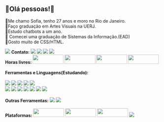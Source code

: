 
## 👋Olá pessoas!👋
👋Me chamo Sofia, tenho 27 anos e moro no Rio de Janeiro.</br>
💫Faço graduação em Artes Visuais na UERJ.</br>
💫Estudo chatbots a um ano.</br>
💫 Comecei uma graduação de Sistemas da Informação.(EAD)<br>
💫Gosto muito de CSS/HTML.</br>

<img src="https://i.ibb.co/nMKHzjH/download20220304153732.png">
</div>
<tr>
<b>Contato:</b> 
  <a href= 'https://mail.google.com/mail/u/1/#inbox?compose=DmwnWrRqhKPBJGvsmgXZRRZWhPMNpvkvFjHfTPRNkhJCqhHVvbVfhVVsckCTFThnkjWkVjpZchVg'><img src="https://img.shields.io/badge/Gmail-D14836?style=for-the-badge&logo=gmail&logoColor=white"></a>
 <a href= 'https://www.linkedin.com/in/sofiabfigueira/'><img src="https://img.shields.io/badge/LinkedIn-0077B5?style=for-the-badge&logo=linkedin&logoColor=white"></a>
 <a href= 'https://discord.com/channels/@Sofia#9836'><img src="https://img.shields.io/badge/Discord-7289DA?style=for-the-badge&logo=discord&logoColor=white"></a>
 <a href= 'https://github.com/SofiaSBF/SofiaSBF'><img src="https://img.shields.io/badge/GitHub-100000?style=for-the-badge&logo=github&logoColor=white"></a>
</tr>
  <br>
<tr> 
<b>Horas livres:
 <img src="https://i.ibb.co/Wzsgkn7/Banner-git.png" height='30' width='100'>
 <img src="https://i.ibb.co/F8vGZpN/Escrever.png" height='30' width='100'>
 <img src="https://i.ibb.co/W0rkwTK/Cantar.png" height='30' width='100'>
 <img src="https://i.ibb.co/YtkXCrx/Ler.png" height='30' width='100'></b> 
 </tr>
  <br>
  </br>
<tr>
  <td>
<b>Ferramentas e Linguagens(Estudando):</b>
 </br></br>
   <div class="position-relative">
   <img src="https://bit.ly/3u62BMX" ></td>
  <img src="https://camo.githubusercontent.com/0f40d5ce3282ca82ccfec8cdcd494cadcaedab52e92c4b578f0499dbddfa353b/68747470733a2f2f696d672e736869656c64732e696f2f62616467652f56535f436f64652d3030373844343f7374796c653d666f722d7468652d6261646765266c6f676f3d76697375616c25323073747564696f253230636f6465266c6f676f436f6c6f723d7768697465"></td>
  <img src="https://img.shields.io/badge/Heroku-430098?style=for-the-badge&logo=heroku&logoColor=white"></td>
  <img src="https://i.ibb.co/sm6pGXF/Trello.png"></td>
  <img src="https://img.shields.io/badge/Duolingo-58CC02?style=for-the-badge&logo=Duolingo&logoColor=white"></td></br>
   <img src="https://img.shields.io/badge/Miro-050038?style=for-the-badge&logo=Miro&logoColor=white"></td>
  <img src="https://img.shields.io/badge/JavaScript-323330?style=for-the-badge&logo=javascript&logoColor=F7DF1E"></td>
  <img src="https://img.shields.io/badge/HTML-239120?style=for-the-badge&logo=html5&logoColor=white"></td>
 <img src="https://img.shields.io/badge/CSS-239120?&style=for-the-badge&logo=css&logoColor=white"></td>
 <img src="https://img.shields.io/badge/MySQL-00000F?style=for-the-badge&logo=mysql&logoColor=white"></td>
 <img src="https://img.shields.io/badge/Twilio-F22F46?style=for-the-badge&logo=Twilio&logoColor=white"></td>
  <img src="https://img.shields.io/badge/Node.js-339933?style=for-the-badge&logo=nodedotjs&logoColor=white">
 </tr>
 <br>
 </br>
<b>Outras Ferramentas:</b> 
<img src="https://img.shields.io/badge/Canva-%2300C4CC.svg?&style=for-the-badge&logo=Canva&logoColor=white">
<img src="https://img.shields.io/badge/Audacity-0000CC?style=for-the-badge&logo=audacity&logoColor=white">
</br>
</br>
<b>Plataformas:</b>
 <img src="https://i.ibb.co/9sC6F9V/ALTU.png" height='28' width='100'>
 <img src="https://i.ibb.co/DYghwTK/BLIP.png" height='28' width='100'>
 <img src="https://camo.githubusercontent.com/78c52198e5a4e177db0d305f78419dbdad83cec004e761333cf32c8dee4113b0/68747470733a2f2f696d672e736869656c64732e696f2f7374617469632f76313f7374796c653d666f722d7468652d6261646765266d6573736167653d49424d26636f6c6f723d303532464144266c6f676f3d49424d266c6f676f436f6c6f723d464646464646266c6162656c3d" height='28' width='100'>
 <img src="https://img.shields.io/badge/dialogflow-FF9800?style=for-the-badge&logo=dialogflow&logoColor=white">
